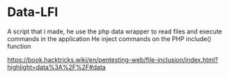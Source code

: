 # Data-LFI


A script that i made, he use the php data wrapper to read files and execute commands in the application
He inject commands on the PHP include() function

https://book.hacktricks.wiki/en/pentesting-web/file-inclusion/index.html?highlight=data%3A%2F%2F#data
